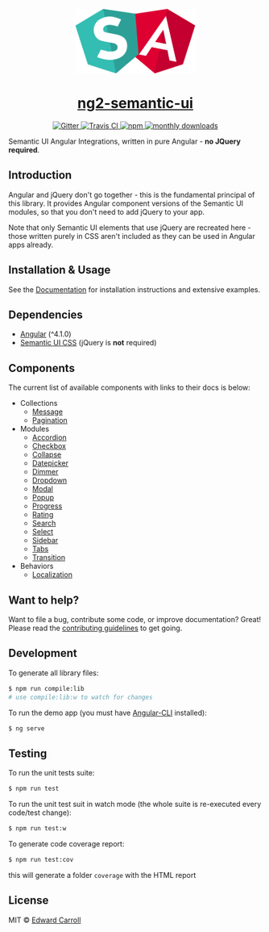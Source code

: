 <!-- Logo -->
<p align="center">
  <a href="https://react.semantic-ui.com">
    <img height="128" width="238" src="https://raw.githubusercontent.com/edcarroll/ng2-semantic-ui/master/demo/src/assets/logo.png">
  </a>
</p>

<!-- Name -->
<h1 align="center">
  <a href="https://edcarroll.github.io/ng2-semantic-ui">ng2-semantic-ui</a>
</h1>

<!-- Badges -->
<p align="center">
  <a href="https://gitter.im/ng2-semantic-ui/Lobby">
    <img alt="Gitter" src="https://img.shields.io/gitter/room/ng2-semantic-ui/Lobby.js.svg?style=flat-square" />
  </a>
  <a href="https://travis-ci.org/edcarroll/ng2-semantic-ui">
    <img alt="Travis CI" src="https://img.shields.io/travis/edcarroll/ng2-semantic-ui.svg?style=flat-square" />
  </a>
  <a href="https://www.npmjs.com/package/ng2-semantic-ui">
    <img alt="npm" src="https://img.shields.io/npm/v/ng2-semantic-ui.svg?style=flat-square" />
  </a>
  <a href="https://www.npmjs.com/package/ng2-semantic-ui">
    <img alt="monthly downloads" src="https://img.shields.io/npm/dm/ng2-semantic-ui.svg?style=flat-square" />
  </a>
</p>

Semantic UI Angular Integrations, written in pure Angular - **no JQuery required**.

## Introduction

Angular and jQuery don't go together - this is the fundamental principal of this library. It provides Angular component versions of the Semantic UI modules, so that you don't need to add jQuery to your app.

Note that only Semantic UI elements that use jQuery are recreated here - those written purely in CSS aren't included as they can be used in Angular apps already.

## Installation & Usage

See the [Documentation](https://edcarroll.github.io/ng2-semantic-ui) for installation instructions and extensive examples.

## Dependencies

* [Angular](https://angular.io) (^4.1.0)
* [Semantic UI CSS](http://semantic-ui.com/) (jQuery is **not** required)

## Components

The current list of available components with links to their docs is below:

* Collections
  - [Message](https://edcarroll.github.io/ng2-semantic-ui/#/collections/message)
  - [Pagination](https://edcarroll.github.io/ng2-semantic-ui/#/collections/pagination)
* Modules
  - [Accordion](https://edcarroll.github.io/ng2-semantic-ui/#/modules/accordion)
  - [Checkbox](https://edcarroll.github.io/ng2-semantic-ui/#/modules/checkbox)
  - [Collapse](https://edcarroll.github.io/ng2-semantic-ui/#/modules/collapse)
  - [Datepicker](https://edcarroll.github.io/ng2-semantic-ui/#/modules/datepicker)
  - [Dimmer](https://edcarroll.github.io/ng2-semantic-ui/#/modules/dimmer)
  - [Dropdown](https://edcarroll.github.io/ng2-semantic-ui/#/modules/dropdown)
  - [Modal](https://edcarroll.github.io/ng2-semantic-ui/#/modules/modal)
  - [Popup](https://edcarroll.github.io/ng2-semantic-ui/#/modules/popup)
  - [Progress](https://edcarroll.github.io/ng2-semantic-ui/#/modules/progress)
  - [Rating](https://edcarroll.github.io/ng2-semantic-ui/#/modules/rating)
  - [Search](https://edcarroll.github.io/ng2-semantic-ui/#/modules/search)
  - [Select](https://edcarroll.github.io/ng2-semantic-ui/#/modules/select)
  - [Sidebar](https://edcarroll.github.io/ng2-semantic-ui/#/modules/sidebar)
  - [Tabs](https://edcarroll.github.io/ng2-semantic-ui/#/modules/tabs)
  - [Transition](https://edcarroll.github.io/ng2-semantic-ui/#/modules/transition)
* Behaviors
  - [Localization](https://edcarroll.github.io/ng2-semantic-ui/#/behaviors/localization)

## Want to help?

Want to file a bug, contribute some code, or improve documentation? Great! Please read the [contributing guidelines](https://github.com/edcarroll/ng2-semantic-ui/blob/master/CONTRIBUTING.md) to get going.

## Development

To generate all library files:

```bash
$ npm run compile:lib
# use compile:lib:w to watch for changes
```

To run the demo app (you must have [Angular-CLI](https://github.com/angular/angular-cli) installed):
```bash
$ ng serve
```

## Testing

To run the unit tests suite:
```bash
$ npm run test
```

To run the unit test suit in watch mode (the whole suite is re-executed every code/test change):
```bash
$ npm run test:w
```

To generate code coverage report:
```bash
$ npm run test:cov
```
this will generate a folder `coverage` with the HTML report


## License

MIT © [Edward Carroll](https://github.com/edcarroll)
